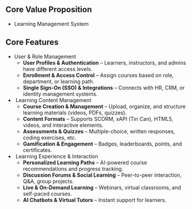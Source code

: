 ## Core Value Proposition
- Learning Management System
## Core Features
- User & Role Management
	-  **User Profiles & Authentication** – Learners, instructors, and admins have different access levels.
	- **Enrollment & Access Control** – Assign courses based on role, department, or learning path.
	- **Single Sign-On (SSO) & Integrations** – Connects with HR, CRM, or identity management systems.
-  Learning Content Management
	- **Course Creation & Management** – Upload, organize, and structure learning materials (videos, PDFs, quizzes).
	- **Content Formats** – Supports SCORM, xAPI (Tin Can), HTML5, videos, and interactive elements.
	-  **Assessments & Quizzes** – Multiple-choice, written responses, coding exercises, etc.
	- **Gamification & Engagement** – Badges, leaderboards, points, and certificates.
-  Learning Experience & Interaction
	- **Personalized Learning Paths** – AI-powered course recommendations and progress tracking.
	- **Discussion Forums & Social Learning** – Peer-to-peer interaction, Q&A, group projects.
	-  **Live & On-Demand Learning** – Webinars, virtual classrooms, and self-paced courses.
	- **AI Chatbots & Virtual Tutors** – Instant support for learners.